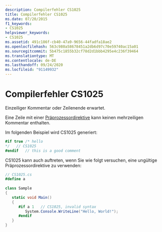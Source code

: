 ```yaml
---
description: Compilerfehler CS1025
title: Compilerfehler CS1025
ms.date: 07/20/2015
f1_keywords:
- CS1025
helpviewer_keywords:
- CS1025
ms.assetid: 491c186f-cb40-47a9-9656-44fadfa18ae2
ms.openlocfilehash: 563c980a58678451a2db6d97c70e59740ac15a01
ms.sourcegitcommit: 5b475c1855b32cf78d2d1bbb4295e4c236f39464
ms.translationtype: MT
ms.contentlocale: de-DE
ms.lasthandoff: 09/24/2020
ms.locfileid: "91149932"
---
```

# <a name="compiler-error-cs1025"></a>Compilerfehler CS1025

Einzeiliger Kommentar oder Zeilenende erwartet.  
  
 Eine Zeile mit einer [Präprozessordirektive](../language-reference/preprocessor-directives/index.md) kann keinen mehrzeiligen Kommentar enthalten.  
  
 Im folgenden Beispiel wird CS1025 generiert:  
  
```csharp  
#if true /* hello  
*/   // CS1025  
#endif   // this is a good comment  
```  
  
 CS1025 kann auch auftreten, wenn Sie wie folgt versuchen, eine ungültige Präprozessordirektive zu verwenden:  
  
```csharp  
// CS1025.cs  
#define a  
  
class Sample  
{  
   static void Main()  
   {  
      #if a 1   // CS1025, invalid syntax  
         System.Console.WriteLine("Hello, World!");  
      #endif  
   }  
}  
```
